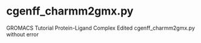 # cgenff_charmm2gmx.py
GROMACS Tutorial Protein-Ligand Complex Edited cgenff_charmm2gmx.py without error

